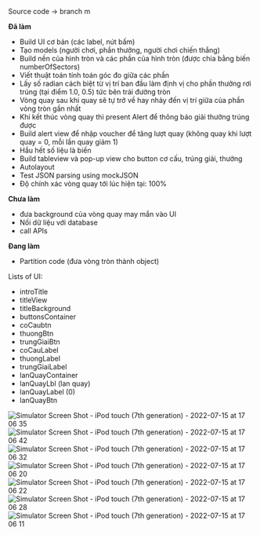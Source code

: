 Source code -> branch m

**Đã làm**
- Build UI cơ bản (các label, nút bấm)
- Tạo models (người chơi, phần thưởng, người chơi chiến thắng)
- Build nền của hình tròn và các phần của hình tròn (được chia bằng biến numberOfSectors)
- Viết thuật toán tính toán góc đo giữa các phần
- Lấy số radian cách biệt từ vị trí ban đầu làm định vị cho phần thưởng rơi trúng (tại điểm 1.0, 0.5) tức bên trái đường tròn
- Vòng quay sau khi quay sẽ tự trở về hay nhảy đến vị trí giữa của phần vòng tròn gần nhất
- Khi kết thúc vòng quay thì present Alert để thông báo giải thưởng trúng được
- Build alert view để nhập voucher để tăng lượt quay (không quay khi lượt quay = 0, mỗi lần quay giảm 1)
- Hầu hết số liệu là biến
- Build tableview và pop-up view cho button cơ cấu, trúng giải, thưởng
- Autolayout
- Test JSON parsing using mockJSON
- Độ chính xác vòng quay tới lúc hiện tại: 100%

**Chưa làm**
- đưa background của vòng quay may mắn vào UI
- Nối dữ liệu với database
- call APIs

**Đang làm**
- Partition code (đưa vòng tròn thành object)

Lists of UI:
- introTitle
- titleView
- titleBackground
- buttonsContainer
- coCaubtn
- thuongBtn
- trungGiaiBtn
- coCauLabel
- thuongLabel
- trungGiaiLabel
- lanQuayContainer
- lanQuayLbl (lan quay)
- lanQuayLabel (0)
- lanQuayBtn

![Simulator Screen Shot - iPod touch (7th generation) - 2022-07-15 at 17 06 35](https://user-images.githubusercontent.com/91571142/179202883-27d6f3c3-5ccd-45b3-a795-2148ed3ca4a5.png)
![Simulator Screen Shot - iPod touch (7th generation) - 2022-07-15 at 17 06 42](https://user-images.githubusercontent.com/91571142/179202889-2ba935f9-768b-4fc4-83fc-0bf8ea1baa7a.png)
![Simulator Screen Shot - iPod touch (7th generation) - 2022-07-15 at 17 06 32](https://user-images.githubusercontent.com/91571142/179202896-e36055fb-38c5-4e33-92eb-79485b99e1e3.png)
![Simulator Screen Shot - iPod touch (7th generation) - 2022-07-15 at 17 06 20](https://user-images.githubusercontent.com/91571142/179202898-6aba9b8a-d6a6-4579-9b60-56934f4f8f35.png)
![Simulator Screen Shot - iPod touch (7th generation) - 2022-07-15 at 17 06 22](https://user-images.githubusercontent.com/91571142/179202901-d090b404-a4f7-4013-a3bf-99a505796496.png)
![Simulator Screen Shot - iPod touch (7th generation) - 2022-07-15 at 17 06 28](https://user-images.githubusercontent.com/91571142/179202903-eb05c611-fd23-4674-805a-573096986e00.png)
![Simulator Screen Shot - iPod touch (7th generation) - 2022-07-15 at 17 06 11](https://user-images.githubusercontent.com/91571142/179202909-03a05efa-c0d8-41d5-be42-4cd5f842321a.png)
